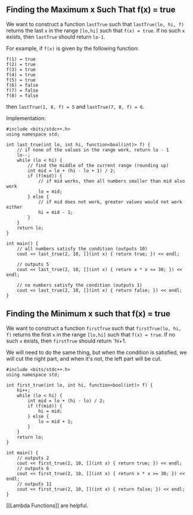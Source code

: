 
## Finding the Maximum x Such That f(x) = true

We want to construct a function `lastTrue` such that `lastTrue(lo, hi, f)` returns the last `x` in the range `[lo,hi]` such that `f(x) = true`. If no such `x` exists, then `lastTrue` should return `lo-1`.

For example, if `f(x)` is given by the following function:

	f(1) = true
	f(2) = true
	f(3) = true
	f(4) = true
	f(5) = true
	f(6) = false
	f(7) = false
	f(8) = false

then `lastTrue(1, 8, f) = 5` and `lastTrue(7, 8, f) = 6`.

Implementation:
```
#include <bits/stdc++.h>
using namespace std;

int last_true(int lo, int hi, function<bool(int)> f) {
	// if none of the values in the range work, return lo - 1
	lo--;
	while (lo < hi) {
		// find the middle of the current range (rounding up)
		int mid = lo + (hi - lo + 1) / 2;
		if (f(mid)) {
			// if mid works, then all numbers smaller than mid also work
			lo = mid;
		} else {
			// if mid does not work, greater values would not work either
			hi = mid - 1;
		}
	}
	return lo;
}

int main() {
	// all numbers satisfy the condition (outputs 10)
	cout << last_true(2, 10, [](int x) { return true; }) << endl;

	// outputs 5
	cout << last_true(2, 10, [](int x) { return x * x <= 30; }) << endl;

	// no numbers satisfy the condition (outputs 1)
	cout << last_true(2, 10, [](int x) { return false; }) << endl;
}
```

## Finding the Minimum x such that f(x) = true

We want to construct a function `firstTrue` such that `firstTrue(lo, hi, f)` returns the first `x` in the range `[lo,hi]` such that `f(x) = true`. If no such `x` exists, then `firstTrue` should return `hi+1.

We will need to do the same thing, but when the condition is satisfied, we will cut the right part, and when it's not, the left part will be cut.

```
#include <bits/stdc++.h>
using namespace std;

int first_true(int lo, int hi, function<bool(int)> f) {
	hi++;
	while (lo < hi) {
		int mid = lo + (hi - lo) / 2;
		if (f(mid)) {
			hi = mid;
		} else {
			lo = mid + 1;
		}
	}
	return lo;
}

int main() {
	// outputs 2
	cout << first_true(2, 10, [](int x) { return true; }) << endl;
	// outputs 6
	cout << first_true(2, 10, [](int x) { return x * x >= 30; }) << endl;
	// outputs 11
	cout << first_true(2, 10, [](int x) { return false; }) << endl;
}
```

 [[Lambda Functions]] are helpful.
